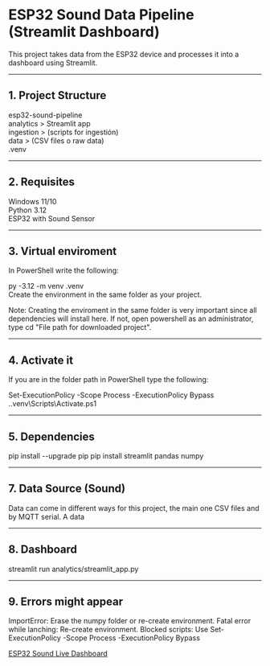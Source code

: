 # ESP32 Sound Data Pipeline (Streamlit Dashboard)
This project takes data from the ESP32 device and processes it into a dashboard using Streamlit. 

-------------------------------------------------------------------------------------------------------------------------------------------------------------------------------

## 1. Project Structure
esp32-sound-pipeline  
analytics > Streamlit app  
ingestion > (scripts for ingestión)  
data > (CSV files o raw data)  
.venv  

-------------------------------------------------------------------------------------------------------------------------------------------------------------------------------

## 2. Requisites
Windows 11/10  
Python 3.12   
ESP32 with Sound Sensor

-------------------------------------------------------------------------------------------------------------------------------------------------------------------------------

## 3. Virtual enviroment

In PowerShell write the following:

py -3.12 -m venv .venv  
Create the environment in the same folder as your project. 

Note: Creating the enviroment in the same folder is very important since all dependencies will install here. If not, open powershell as an administrator, type cd "File path for downloaded project".

-------------------------------------------------------------------------------------------------------------------------------------------------------------------------------

## 4. Activate it  

If you are in the folder path in PowerShell type the following: 

Set-ExecutionPolicy -Scope Process -ExecutionPolicy Bypass
.\.venv\Scripts\Activate.ps1

-------------------------------------------------------------------------------------------------------------------------------------------------------------------------------

## 5. Dependencies
   
pip install --upgrade pip
pip install streamlit pandas numpy

-------------------------------------------------------------------------------------------------------------------------------------------------------------------------------

## 7. Data Source (Sound)
Data can come in different ways for this project, the main one CSV files and by MQTT serial. A data 

-------------------------------------------------------------------------------------------------------------------------------------------------------------------------------

## 8. Dashboard
streamlit run analytics/streamlit_app.py

-------------------------------------------------------------------------------------------------------------------------------------------------------------------------------

## 9. Errors might appear
ImportError: Erase the numpy folder or re-create environment. 
Fatal error while lanching: Re-create environment.
Blocked scripts: Use Set-ExecutionPolicy -Scope Process -ExecutionPolicy Bypass

[ESP32 Sound Live Dashboard](https://imgur.com/a/33wbRLL)
